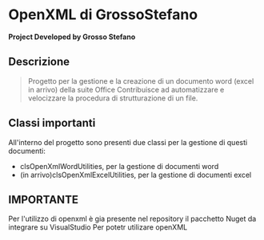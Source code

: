 # OpenXML di GrossoStefano

**Project Developed by Grosso Stefano**

## Descrizione ##
> Progetto per la gestione e la creazione di un documento word (excel in arrivo) della suite Office
> Contribuisce ad automatizzare e velocizzare la procedura di strutturazione di un file.

## Classi importanti ##
All'interno del progetto sono presenti due classi per la gestione di questi documenti:
* clsOpenXmlWordUtilities, per la gestione di documenti word
* (in arrivo)clsOpenXmlExcelUtilities, per la gestione di documenti excel

## IMPORTANTE ##
Per l'utilizzo di openxml è gia presente nel repository il pacchetto Nuget
da integrare su VisualStudio Per potetr utilizare openXML

